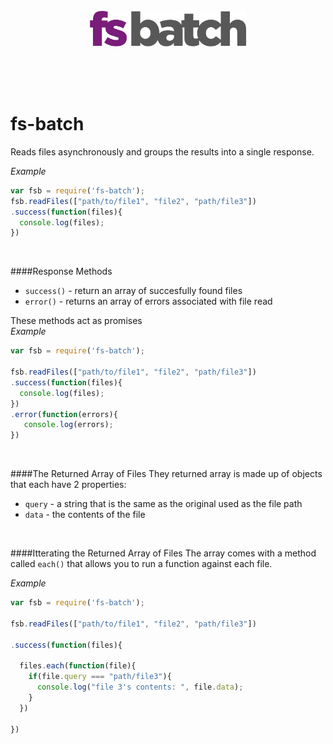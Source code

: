 <br>  
<br>  
<br>  
<p align="center">
<img src="fs-batch.png" width=250> 	
</p>
<br>  
<br>  
<br>  




# fs-batch
Reads files asynchronously and groups the results into a single response.

*Example*
```javascript
var fsb = require('fs-batch');
fsb.readFiles(["path/to/file1", "file2", "path/file3"])
.success(function(files){
  console.log(files);
})
```

<br>

####Response Methods
- `success()` - return an array of succesfully found files
- `error()` - returns an array of errors associated with file read

These methods act as promises  
*Example*
```javascript
var fsb = require('fs-batch');

fsb.readFiles(["path/to/file1", "file2", "path/file3"])
.success(function(files){
  console.log(files);
})
.error(function(errors){
   console.log(errors);
})
```

<br>

####The Returned Array of Files
They returned array is made up of objects that each have 2 properties:
- `query` - a string that is the same as the original used as the file path
- `data` - the contents of the file

<br>

####Itterating the Returned Array of Files
The array comes with a method called `each()` that allows you to run a function against each file.

*Example*
```javascript
var fsb = require('fs-batch');

fsb.readFiles(["path/to/file1", "file2", "path/file3"])

.success(function(files){

  files.each(function(file){
    if(file.query === "path/file3"){
      console.log("file 3's contents: ", file.data);
    }
  })
  
})
```
